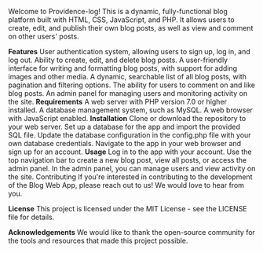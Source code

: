 Welcome to Providence-log! This is a dynamic, fully-functional blog platform built with HTML, CSS, JavaScript, and PHP. It allows users to create, edit, and publish their own blog posts, as well as view and comment on other users' posts.

**Features**
User authentication system, allowing users to sign up, log in, and log out.
Ability to create, edit, and delete blog posts.
A user-friendly interface for writing and formatting blog posts, with support for adding images and other media.
A dynamic, searchable list of all blog posts, with pagination and filtering options.
The ability for users to comment on and like blog posts.
An admin panel for managing users and monitoring activity on the site.
**Requirements**
A web server with PHP version 7.0 or higher installed.
A database management system, such as MySQL.
A web browser with JavaScript enabled.
**Installation**
Clone or download the repository to your web server.
Set up a database for the app and import the provided SQL file.
Update the database configuration in the config.php file with your own database credentials.
Navigate to the app in your web browser and sign up for an account.
**Usage**
Log in to the app with your account.
Use the top navigation bar to create a new blog post, view all posts, or access the admin panel.
In the admin panel, you can manage users and view activity on the site.
Contributing
If you're interested in contributing to the development of the Blog Web App, please reach out to us! We would love to hear from you.

**License**
This project is licensed under the MIT License - see the LICENSE file for details.

**Acknowledgements**
We would like to thank the open-source community for the tools and resources that made this project possible.
